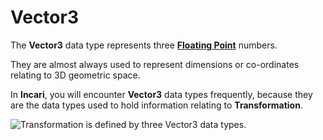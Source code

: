 # Vector3

The **Vector3** data type represents three [**Floating Point**](float.md) numbers.

They are almost always used to represent dimensions or co-ordinates relating to 3D geometric space.

In **Incari**, you will encounter **Vector3** data types frequently, because they are the data types used to hold information relating to **Transformation**.

![Transformation is defined by three Vector3 data types.](../../.gitbook/assets/vector3.png)

